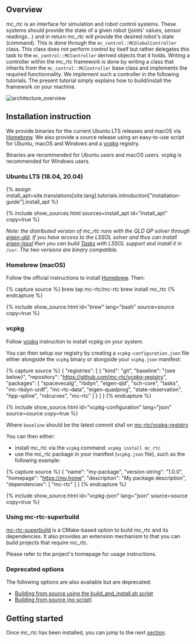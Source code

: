 ## Overview

mc\_rtc is an interface for simulation and robot control systems. These systems should provide the state of a given robot (joints' values, sensor readings...) and in return mc\_rtc will provide the desired robot's state (command). This is done through the `mc_control::MCGlobalController` class. This class does not perform control by itself but rather delegates this task to the `mc_control::MCController` derived objects that it holds. Writing a controller within the mc\_rtc framework is done by writing a class that inherits from the `mc_control::MCController` base class and implements the required functionnality. We implement such a controller in the following tutorials. The present tutorial simply explains how to build/install the framework on your machine.

<img src="{{site.baseurl_root}}/assets/tutorials/introduction/img/mc_rtc_architecture.jpg" alt="architecture_overview" class="img-fluid" />

## Installation instruction

We provide binaries for the current Ubuntu LTS releases and macOS via [Homebrew](https://brew.sh/). We also provide a source release using an easy-to-use script for Ubuntu, macOS and Windows and a [vcpkg](https://vcpkg.io/en/index.html) registry.

Binaries are recommended for Ubuntu users and macOS users. vcpkg is recommended for Windows users.

### Ubuntu LTS (18.04, 20.04)

{% assign install_apt=site.translations[site.lang].tutorials.introduction["installation-guide"].install_apt %}

{% include show_sources.html sources=install_apt id="install_apt" copy=true %}

*Note: the distributed version of mc\_rtc runs with the QLD QP solver through [eigen-qld](https://github.com/jrl-umi3218/eigen-qld). If you have access to the LSSOL solver and thus can install [eigen-lssol](https://gite.lirmm.fr/multi-contact/eigen-lssol) then you can build [Tasks](https://github.com/jrl-umi3218/Tasks) with LSSOL support and install it in `/usr`. The two versions are binary compatible.*

### Homebrew (macOS)

Follow the official instructions to install [Homebrew](https://brew.sh/). Then:

{% capture source %}
brew tap mc-rtc/mc-rtc
brew install mc_rtc
{% endcapture %}

{% include show_source.html id="brew" lang="bash" source=source copy=true %}

### vcpkg

Follow [vcpkg](https://vcpkg.io/) instruction to install vcpkg on your system.

You can then setup our registry by creating a `vcpkg-configuration.json` file either alongside the `vcpkg` binary or alongside your `vcpkg.json` manifest:

{% capture source %}
{
  "registries": [
    {
      "kind": "git",
      "baseline": "{see below}",
      "repository": "https://github.com/mc-rtc/vcpkg-registry",
      "packages": [ "spacevecalg", "rbdyn", "eigen-qld", "sch-core", "tasks",
                    "mc-rbdyn-urdf", "mc-rtc-data", "eigen-quadprog", "state-observation",
                    "hpp-spline", "ndcurves", "mc-rtc" ]
    }
  ]
}
{% endcapture %}

{% include show_source.html id="vcpkg-configuration" lang="json" source=source copy=true %}

Where `baseline` should be the latest commit sha1 on [mc-rtc/vcpkg-registry](https://github.com/mc-rtc/vcpkg-registry/)

You can then either:

- install mc_rtc via the `vcpkg` command: `vcpkg install mc_rtc`
- use the mc_rtc package in your manifest (`vcpkg.json` file), such as the following example:

{% capture source %}
{
  "name": "my-package",
  "version-string": "1.0.0",
  "homepage": "https://my.home",
  "description": "My package description",
  "dependencies": [
    "mc-rtc"
  ]
}
{% endcapture %}

{% include show_source.html id="vcpkg-json" lang="json" source=source copy=true %}

### Using mc-rtc-superbuild

[mc-rtc-superbuild](https://github.com/mc-rtc/mc-rtc-superbuild/) is a CMake-based option to build mc_rtc and its dependencies. It also provides an extension mechanism to that you can build projects that require mc_rtc.

Please refer to the project's homepage for usage instructions.

### Deprecated options

The following options are also available but are deprecated:
- [Building from source using the build_and_install.sh script]({{site.baseurl}}/tutorials/introduction/installation-build-and-install.html)
- [Building from source (no script)]({{site.baseurl}}/tutorials/introduction/installation-build-no-script.html)

## Getting started

Once mc_rtc has been installed, you can jump to the next [section]({{site.baseurl}}/tutorials/introduction/configuration.html).
